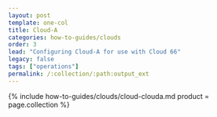 ```yaml
---
layout: post
template: one-col
title: Cloud-A
categories: how-to-guides/clouds
order: 3
lead: "Configuring Cloud-A for use with Cloud 66"
legacy: false
tags: ["operations"]
permalink: /:collection/:path:output_ext
---
```



{% include how-to-guides/clouds/cloud-clouda.md  product = page.collection %}